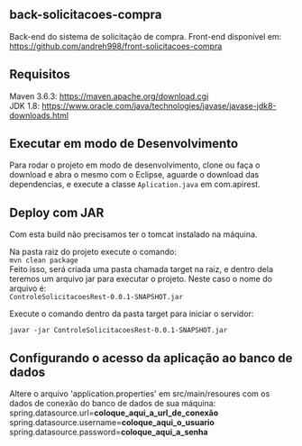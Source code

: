 ## back-solicitacoes-compra

Back-end do sistema de solicitação de compra. 
Front-end disponível em: <br/>
https://github.com/andreh998/front-solicitacoes-compra

## Requisitos

Maven 3.6.3: https://maven.apache.org/download.cgi <br/>
JDK 1.8: https://www.oracle.com/java/technologies/javase/javase-jdk8-downloads.html <br/>

## Executar em modo de Desenvolvimento

Para rodar o projeto em modo de desenvolvimento, clone ou faça o download e abra o mesmo com o Eclipse, aguarde o download das dependencias, e execute a classe `Aplication.java` em com.apirest.

## Deploy com JAR

Com esta build não precisamos ter o tomcat instalado na máquina.

Na pasta raiz do projeto execute o comando: <br/>
`mvn clean package` <br/>
Feito isso, será criada uma pasta chamada target na raiz, e dentro dela teremos um arquivo jar para executar o projeto. Neste caso o nome do arquivo é: <br/>
`ControleSolicitacoesRest-0.0.1-SNAPSHOT.jar`

Execute o comando dentro da pasta target para iniciar o servidor: <br/>

`javar -jar ControleSolicitacoesRest-0.0.1-SNAPSHOT.jar` <br/>


## Configurando o acesso da aplicação ao banco de dados

Altere o arquivo 'application.properties' em src/main/resoures com os dados de conexão do banco de dados de sua máquina: <br/>
spring.datasource.url=**coloque_aqui_a_url_de_conexão** <br/>
spring.datasource.username=**coloque_aqui_o_usuario** <br/>
spring.datasource.password=**coloque_aqui_a_senha** <br/>


